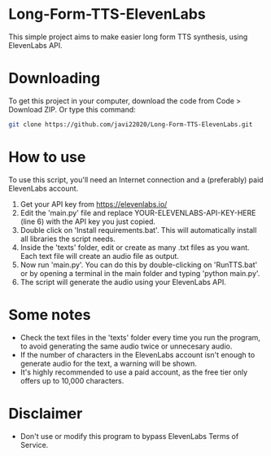 # Long-Form-TTS-ElevenLabs
This simple project aims to make easier long form TTS synthesis, using ElevenLabs API.
# Downloading
To get this project in your computer, download the code from Code > Download ZIP.
Or type this command:
```bash
git clone https://github.com/javi22020/Long-Form-TTS-ElevenLabs.git
```
# How to use
To use this script, you'll need an Internet connection and a (preferably) paid ElevenLabs account.
1. Get your API key from https://elevenlabs.io/
2. Edit the 'main.py' file and replace YOUR-ELEVENLABS-API-KEY-HERE (line 6) with the API key you just copied.
3. Double click on 'Install requirements.bat'. This will automatically install all libraries the script needs.
4. Inside the 'texts' folder, edit or create as many .txt files as you want. Each text file will create an audio file as output.
5. Now run 'main.py'. You can do this by double-clicking on 'RunTTS.bat' or by opening a terminal in the main folder and typing 'python main.py'.
6. The script will generate the audio using your ElevenLabs API.
# Some notes
- Check the text files in the 'texts' folder every time you run the program, to avoid generating the same audio twice or unnecesary audio.
- If the number of characters in the ElevenLabs account isn't enough to generate audio for the text, a warning will be shown.
- It's highly recommended to use a paid account, as the free tier only offers up to 10,000 characters.
# Disclaimer
- Don't use or modify this program to bypass ElevenLabs Terms of Service.
